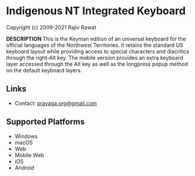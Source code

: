 Indigenous NT Integrated Keyboard
=====================

Copyright (c) 2009-2021 Rajiv Rawat

__DESCRIPTION__
This is the Keyman edition of an universal keyboard for the official languages of the Northwest Territories. It retains the standard US keyboard layout while providing access to special characters and diacritics through the right-Alt key. The mobile version provides an extra keyboard layer accessed through the Alt key as well as the longpress popup method on the default keyboard layers.

Links
-----

 * Contact:  prayaga.org@gmail.com
 
Supported Platforms
-------------------
 * Windows
 * macOS
 * Web
 * Mobile Web
 * iOS
 * Android
